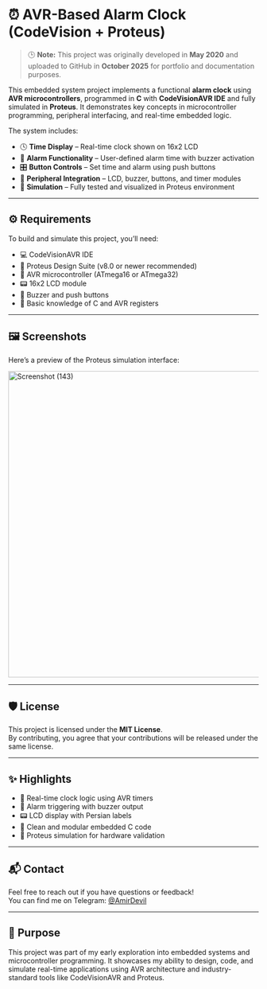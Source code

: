 # ⏰ AVR-Based Alarm Clock (CodeVision + Proteus)

> 🕒 **Note:** This project was originally developed in **May 2020** and uploaded to GitHub in **October 2025** for portfolio and documentation purposes.

This embedded system project implements a functional **alarm clock** using **AVR microcontrollers**, programmed in **C** with **CodeVisionAVR IDE** and fully simulated in **Proteus**. It demonstrates key concepts in microcontroller programming, peripheral interfacing, and real-time embedded logic.

The system includes:

- 🕓 **Time Display** – Real-time clock shown on 16x2 LCD  
- 🔔 **Alarm Functionality** – User-defined alarm time with buzzer activation  
- 🎛️ **Button Controls** – Set time and alarm using push buttons  
- 🔌 **Peripheral Integration** – LCD, buzzer, buttons, and timer modules  
- 🧪 **Simulation** – Fully tested and visualized in Proteus environment  

---

## ⚙️ Requirements

To build and simulate this project, you’ll need:

- 💻 CodeVisionAVR IDE  
- 🧪 Proteus Design Suite (v8.0 or newer recommended)  
- 🔩 AVR microcontroller (ATmega16 or ATmega32)  
- 📟 16x2 LCD module  
- 🔔 Buzzer and push buttons  
- 🧩 Basic knowledge of C and AVR registers

---

## 🖼️ Screenshots

Here’s a preview of the Proteus simulation interface:

<img width="891" height="616" alt="Screenshot (143)" src="https://github.com/user-attachments/assets/88bce78c-88a7-45d4-ad63-4be3926240c8" />

---

## 🛡️ License

This project is licensed under the **MIT License**.  
By contributing, you agree that your contributions will be released under the same license.

---

## ✨ Highlights

- 🧠 Real-time clock logic using AVR timers  
- 🔔 Alarm triggering with buzzer output  
- 📟 LCD display with Persian labels  
- 🧩 Clean and modular embedded C code  
- 🧪 Proteus simulation for hardware validation

---

## 📬 Contact

Feel free to reach out if you have questions or feedback!  
You can find me on Telegram: [@AmirDevil](https://t.me/AmirDevil)

---

## 🚀 Purpose

This project was part of my early exploration into embedded systems and microcontroller programming. It showcases my ability to design, code, and simulate real-time applications using AVR architecture and industry-standard tools like CodeVisionAVR and Proteus.
